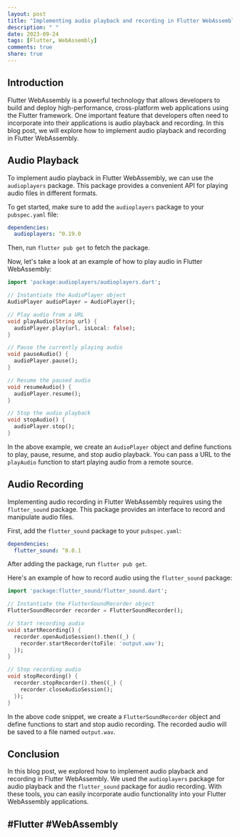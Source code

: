 ```yaml
---
layout: post
title: "Implementing audio playback and recording in Flutter WebAssembly"
description: " "
date: 2023-09-24
tags: [Flutter, WebAssembly]
comments: true
share: true
---
```


## Introduction

Flutter WebAssembly is a powerful technology that allows developers to build and deploy high-performance, cross-platform web applications using the Flutter framework. One important feature that developers often need to incorporate into their applications is audio playback and recording. In this blog post, we will explore how to implement audio playback and recording in Flutter WebAssembly.

## Audio Playback

To implement audio playback in Flutter WebAssembly, we can use the `audioplayers` package. This package provides a convenient API for playing audio files in different formats.

To get started, make sure to add the `audioplayers` package to your `pubspec.yaml` file:

```yaml
dependencies:
  audioplayers: ^0.19.0
```

Then, run `flutter pub get` to fetch the package.

Now, let's take a look at an example of how to play audio in Flutter WebAssembly:

```dart
import 'package:audioplayers/audioplayers.dart';

// Instantiate the AudioPlayer object
AudioPlayer audioPlayer = AudioPlayer();

// Play audio from a URL
void playAudio(String url) {
  audioPlayer.play(url, isLocal: false);
}

// Pause the currently playing audio
void pauseAudio() {
  audioPlayer.pause();
}

// Resume the paused audio
void resumeAudio() {
  audioPlayer.resume();
}

// Stop the audio playback
void stopAudio() {
  audioPlayer.stop();
}
```

In the above example, we create an `AudioPlayer` object and define functions to play, pause, resume, and stop audio playback. You can pass a URL to the `playAudio` function to start playing audio from a remote source.

## Audio Recording

Implementing audio recording in Flutter WebAssembly requires using the `flutter_sound` package. This package provides an interface to record and manipulate audio files.

First, add the `flutter_sound` package to your `pubspec.yaml`:

```yaml
dependencies:
  flutter_sound: ^8.0.1
```

After adding the package, run `flutter pub get`.

Here's an example of how to record audio using the `flutter_sound` package:

```dart
import 'package:flutter_sound/flutter_sound.dart';

// Instantiate the FlutterSoundRecorder object
FlutterSoundRecorder recorder = FlutterSoundRecorder();

// Start recording audio
void startRecording() {
  recorder.openAudioSession().then((_) {
    recorder.startRecorder(toFile: 'output.wav');
  });
}

// Stop recording audio
void stopRecording() {
  recorder.stopRecorder().then((_) {
    recorder.closeAudioSession();
  });
}
```

In the above code snippet, we create a `FlutterSoundRecorder` object and define functions to start and stop audio recording. The recorded audio will be saved to a file named `output.wav`.

## Conclusion

In this blog post, we explored how to implement audio playback and recording in Flutter WebAssembly. We used the `audioplayers` package for audio playback and the `flutter_sound` package for audio recording. With these tools, you can easily incorporate audio functionality into your Flutter WebAssembly applications.

## #Flutter #WebAssembly